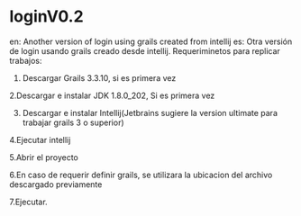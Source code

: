 # loginV0.2
en:
Another version of login using grails created from intellij
es:
Otra versión de login usando grails creado desde intellij.
Requeriminetos para replicar trabajos:
1. Descargar Grails 3.3.10, si es primera vez

2.Descargar e instalar JDK 1.8.0_202, Si es primera vez

3. Descargar e instalar Intellij(Jetbrains sugiere la version ultimate para trabajar grails 3 o superior)

4.Ejecutar intellij

5.Abrir el proyecto

6.En caso de requerir definir grails, se utilizara la ubicacion del archivo descargado previamente

7.Ejecutar.
